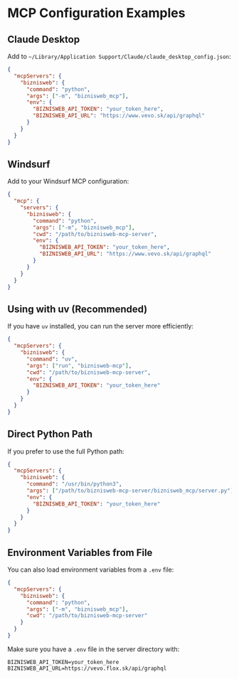 # MCP Configuration Examples

## Claude Desktop

Add to `~/Library/Application Support/Claude/claude_desktop_config.json`:

```json
{
  "mcpServers": {
    "biznisweb": {
      "command": "python",
      "args": ["-m", "biznisweb_mcp"],
      "env": {
        "BIZNISWEB_API_TOKEN": "your_token_here",
        "BIZNISWEB_API_URL": "https://www.vevo.sk/api/graphql"
      }
    }
  }
}
```

## Windsurf

Add to your Windsurf MCP configuration:

```json
{
  "mcp": {
    "servers": {
      "biznisweb": {
        "command": "python",
        "args": ["-m", "biznisweb_mcp"],
        "cwd": "/path/to/biznisweb-mcp-server",
        "env": {
          "BIZNISWEB_API_TOKEN": "your_token_here",
          "BIZNISWEB_API_URL": "https://www.vevo.sk/api/graphql"
        }
      }
    }
  }
}
```

## Using with uv (Recommended)

If you have `uv` installed, you can run the server more efficiently:

```json
{
  "mcpServers": {
    "biznisweb": {
      "command": "uv",
      "args": ["run", "biznisweb-mcp"],
      "cwd": "/path/to/biznisweb-mcp-server",
      "env": {
        "BIZNISWEB_API_TOKEN": "your_token_here"
      }
    }
  }
}
```

## Direct Python Path

If you prefer to use the full Python path:

```json
{
  "mcpServers": {
    "biznisweb": {
      "command": "/usr/bin/python3",
      "args": ["/path/to/biznisweb-mcp-server/biznisweb_mcp/server.py"],
      "env": {
        "BIZNISWEB_API_TOKEN": "your_token_here"
      }
    }
  }
}
```

## Environment Variables from File

You can also load environment variables from a `.env` file:

```json
{
  "mcpServers": {
    "biznisweb": {
      "command": "python",
      "args": ["-m", "biznisweb_mcp"],
      "cwd": "/path/to/biznisweb-mcp-server"
    }
  }
}
```

Make sure you have a `.env` file in the server directory with:
```
BIZNISWEB_API_TOKEN=your_token_here
BIZNISWEB_API_URL=https://vevo.flox.sk/api/graphql
```